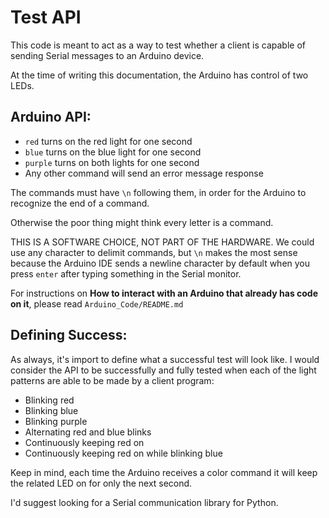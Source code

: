 # Test API

This code is meant to act as a way to test whether a client is capable of sending Serial messages to an Arduino device.

At the time of writing this documentation, the Arduino has control of two LEDs.

## Arduino API:
* `red` turns on the red light for one second
* `blue` turns on the blue light for one second
* `purple` turns on both lights for one second
* Any other command will send an error message response

The commands must have `\n` following them, in order for the Arduino to recognize the end of a command.

Otherwise the poor thing might think every letter is a command.

THIS IS A SOFTWARE CHOICE, NOT PART OF THE HARDWARE. We could use any character to delimit commands, but `\n` makes the most sense
because the Arduino IDE sends a newline character by default when you press `enter` after typing something in the Serial monitor.

For instructions on **How to interact with an Arduino that already has code on it**, please read `Arduino_Code/README.md`

## Defining Success:

As always, it's import to define what a successful test will look like. 
I would consider the API to be successfully and fully tested when each of the light patterns are able to be made by a client program:
* Blinking red
* Blinking blue
* Blinking purple
* Alternating red and blue blinks
* Continuously keeping red on
* Continuously keeping red on while blinking blue

Keep in mind, each time the Arduino receives a color command it will keep the related LED on for only the next second.

I'd suggest looking for a Serial communication library for Python.